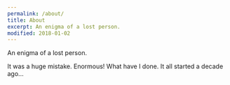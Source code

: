 ```yaml
---
permalink: /about/
title: About
excerpt: An enigma of a lost person.
modified: 2018-01-02 
---
```

An enigma of a lost person.

It was a huge mistake. Enormous! What have I done.
It all started a decade ago...
